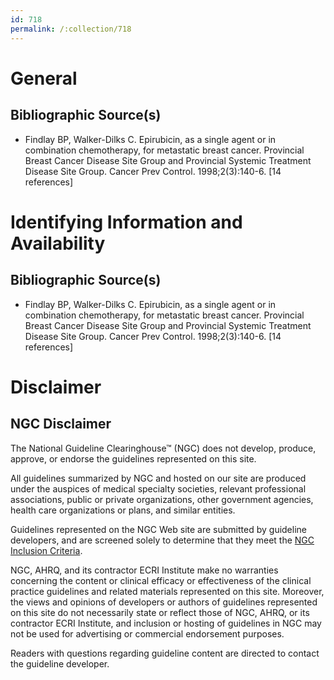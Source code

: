 ```yaml
---
id: 718
permalink: /:collection/718
---
```


# General

## Bibliographic Source(s)

- Findlay BP, Walker-Dilks C. Epirubicin, as a single agent or in combination chemotherapy, for metastatic breast cancer. Provincial Breast Cancer Disease Site Group and Provincial Systemic Treatment Disease Site Group. Cancer Prev Control. 1998;2(3):140-6. [14 references]

# Identifying Information and Availability

## Bibliographic Source(s)

- Findlay BP, Walker-Dilks C. Epirubicin, as a single agent or in combination chemotherapy, for metastatic breast cancer. Provincial Breast Cancer Disease Site Group and Provincial Systemic Treatment Disease Site Group. Cancer Prev Control. 1998;2(3):140-6. [14 references]

# Disclaimer

## NGC Disclaimer

The National Guideline Clearinghouse™ (NGC) does not develop, produce, approve, or endorse the guidelines represented on this site.

All guidelines summarized by NGC and hosted on our site are produced under the auspices of medical specialty societies, relevant professional associations, public or private organizations, other government agencies, health care organizations or plans, and similar entities.

Guidelines represented on the NGC Web site are submitted by guideline developers, and are screened solely to determine that they meet the [NGC Inclusion Criteria](/help-and-about/summaries/inclusion-criteria).

NGC, AHRQ, and its contractor ECRI Institute make no warranties concerning the content or clinical efficacy or effectiveness of the clinical practice guidelines and related materials represented on this site. Moreover, the views and opinions of developers or authors of guidelines represented on this site do not necessarily state or reflect those of NGC, AHRQ, or its contractor ECRI Institute, and inclusion or hosting of guidelines in NGC may not be used for advertising or commercial endorsement purposes.

Readers with questions regarding guideline content are directed to contact the guideline developer.

